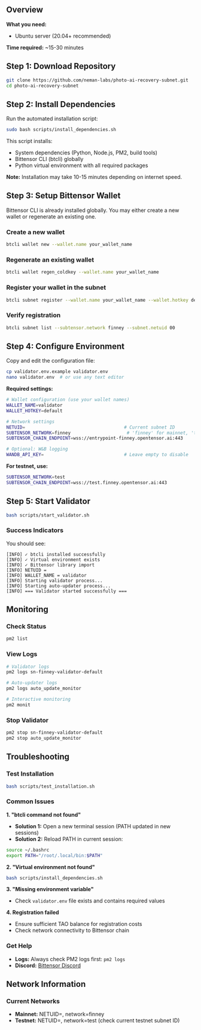 ## Overview

**What you need:**
- Ubuntu server (20.04+ recommended)

**Time required:** ~15-30 minutes

## Step 1: Download Repository

```bash
git clone https://github.com/neman-labs/photo-ai-recovery-subnet.git
cd photo-ai-recovery-subnet
```

## Step 2: Install Dependencies

Run the automated installation script:

```bash
sudo bash scripts/install_dependencies.sh
```

This script installs:
- System dependencies (Python, Node.js, PM2, build tools)
- Bittensor CLI (btcli) globally
- Python virtual environment with all required packages

**Note:** Installation may take 10-15 minutes depending on internet speed.

## Step 3: Setup Bittensor Wallet

Bittensor CLI is already installed globally. You may either create a new wallet or regenerate an existing one.

### Create a new wallet
```bash
btcli wallet new --wallet.name your_wallet_name
```

### Regenerate an existing wallet
```bash
btcli wallet regen_coldkey --wallet.name your_wallet_name
```

### Register your wallet in the subnet
```bash
btcli subnet register --wallet.name your_wallet_name --wallet.hotkey default --subtensor.network finney --subnet.netuid 00
```

### Verify registration
```bash
btcli subnet list --subtensor.network finney --subnet.netuid 00
```

## Step 4: Configure Environment

Copy and edit the configuration file:

```bash
cp validator.env.example validator.env
nano validator.env  # or use any text editor
```

**Required settings:**
```bash
# Wallet configuration (use your wallet names)
WALLET_NAME=validator
WALLET_HOTKEY=default

# Network settings
NETUID=                                     # Current subnet ID
SUBTENSOR_NETWORK=finney                     # 'finney' for mainnet, 'test' for testnet
SUBTENSOR_CHAIN_ENDPOINT=wss://entrypoint-finney.opentensor.ai:443

# Optional: W&B logging
WANDB_API_KEY=                              # Leave empty to disable
```

**For testnet, use:**
```bash
SUBTENSOR_NETWORK=test
SUBTENSOR_CHAIN_ENDPOINT=wss://test.finney.opentensor.ai:443
```

## Step 5: Start Validator

```bash
bash scripts/start_validator.sh
```

### Success Indicators

You should see:
```
[INFO] ✓ btcli installed successfully
[INFO] ✓ Virtual environment exists  
[INFO] ✓ Bittensor library import
[INFO] NETUID = 
[INFO] WALLET_NAME = validator
[INFO] Starting validator process...
[INFO] Starting auto-updater process...
[INFO] === Validator started successfully ===
```

## Monitoring

### Check Status
```bash
pm2 list
```

### View Logs
```bash
# Validator logs
pm2 logs sn-finney-validator-default

# Auto-updater logs  
pm2 logs auto_update_monitor

# Interactive monitoring
pm2 monit
```

### Stop Validator
```bash
pm2 stop sn-finney-validator-default
pm2 stop auto_update_monitor
```

## Troubleshooting

### Test Installation
```bash
bash scripts/test_installation.sh
```

### Common Issues

**1. "btcli command not found"**
- **Solution 1:** Open a new terminal session (PATH updated in new sessions)
- **Solution 2:** Reload PATH in current session:
```bash
source ~/.bashrc
export PATH="/root/.local/bin:$PATH"
```

**2. "Virtual environment not found"**
```bash
bash scripts/install_dependencies.sh
```

**3. "Missing environment variable"**
- Check `validator.env` file exists and contains required values

**4. Registration failed**
- Ensure sufficient TAO balance for registration costs
- Check network connectivity to Bittensor chain

### Get Help

- **Logs:** Always check PM2 logs first: `pm2 logs`
- **Discord:** [Bittensor Discord](https://discord.com/channels/xxxxx)

## Network Information

### Current Networks
- **Mainnet:** NETUID=, network=finney
- **Testnet:** NETUID=, network=test (check current testnet subnet ID)

